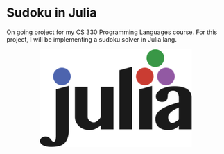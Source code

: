 # Sudoku in Julia

On going project for my CS 330 Programming Languages course. For this project, I will be implementing a sudoku solver in Julia lang. 

<p align="center">
  <img src="images/julia logo.png" width="350" title="hover text">
</p>
